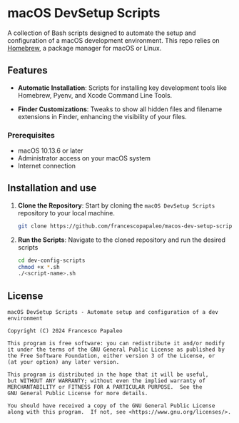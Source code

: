 # macOS DevSetup Scripts

A collection of Bash scripts designed to automate the setup and configuration of a macOS development environment. This repo relies on [Homebrew](https://brew.sh/), a package manager for macOS or Linux.

## Features

- **Automatic Installation**: Scripts for installing key development tools like Homebrew, Pyenv, and Xcode Command Line Tools.

- **Finder Customizations**: Tweaks to show all hidden files and filename extensions in Finder, enhancing the visibility of your files.


### Prerequisites

- macOS 10.13.6 or later
- Administrator access on your macOS system
- Internet connection

## Installation and use

1. **Clone the Repository**: Start by cloning the `macOS DevSetup Scripts` repository to your local machine.

   ```bash
   git clone https://github.com/francescopapaleo/macos-dev-setup-scripts.git
   ```

2. **Run the Scripts**: Navigate to the cloned repository and run the desired scripts

   ```bash
   cd dev-config-scripts
   chmod +x *.sh
   ./<script-name>.sh
   ```

## License
```
macOS DevSetup Scripts - Automate setup and configuration of a dev environment

Copyright (C) 2024 Francesco Papaleo

This program is free software: you can redistribute it and/or modify
it under the terms of the GNU General Public License as published by
the Free Software Foundation, either version 3 of the License, or
(at your option) any later version.

This program is distributed in the hope that it will be useful,
but WITHOUT ANY WARRANTY; without even the implied warranty of
MERCHANTABILITY or FITNESS FOR A PARTICULAR PURPOSE.  See the
GNU General Public License for more details.

You should have received a copy of the GNU General Public License
along with this program.  If not, see <https://www.gnu.org/licenses/>.
```
